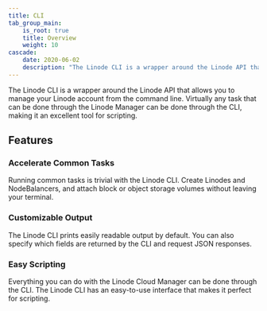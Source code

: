 ```yaml
---
title: CLI
tab_group_main:
    is_root: true
    title: Overview
    weight: 10
cascade:
    date: 2020-06-02
    description: "The Linode CLI is a wrapper around the Linode API that allows you to manage your Linode account from the command line."
---
```


The Linode CLI is a wrapper around the Linode API that allows you to manage your Linode account from the command line. Virtually any task that can be done through the Linode Manager can be done through the CLI, making it an excellent tool for scripting.


## Features

### Accelerate Common Tasks

Running common tasks is trivial with the Linode CLI. Create Linodes and NodeBalancers, and attach block or object storage volumes without leaving your terminal.

### Customizable Output

The Linode CLI prints easily readable output by default. You can also specify which fields are returned by the CLI and request JSON responses.

### Easy Scripting

Everything you can do with the Linode Cloud Manager can be done through the CLI. The Linode CLI has an easy-to-use interface that makes it perfect for scripting.
